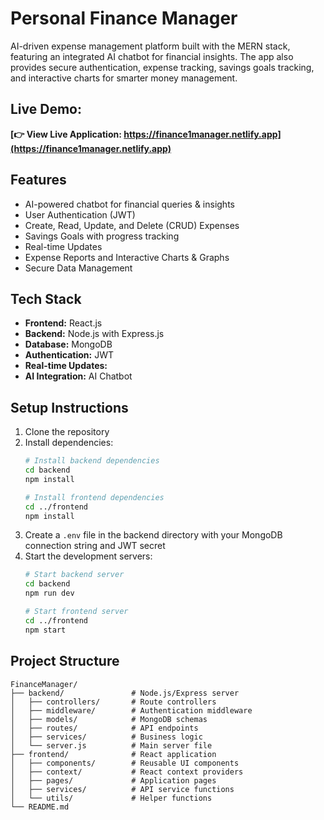 # Personal Finance Manager  

AI-driven expense management platform built with the MERN stack, featuring an integrated AI chatbot for financial insights. The app also provides secure authentication, expense tracking, savings goals tracking, and interactive charts for smarter money management. 

## Live Demo:

**[👉 View Live Application: https://finance1manager.netlify.app](https://finance1manager.netlify.app)**

## Features

- AI-powered chatbot for financial queries & insights  
- User Authentication (JWT)  
- Create, Read, Update, and Delete (CRUD) Expenses  
- Savings Goals with progress tracking  
- Real-time Updates
- Expense Reports and Interactive Charts & Graphs  
- Secure Data Management  

## Tech Stack  

- **Frontend:** React.js  
- **Backend:** Node.js with Express.js  
- **Database:** MongoDB  
- **Authentication:** JWT  
- **Real-time Updates:** 
- **AI Integration:** AI Chatbot

## Setup Instructions

1. Clone the repository
2. Install dependencies:
   ```bash
   # Install backend dependencies
   cd backend
   npm install

   # Install frontend dependencies
   cd ../frontend
   npm install
   ```
3. Create a `.env` file in the backend directory with your MongoDB connection string and JWT secret
4. Start the development servers:
   ```bash
   # Start backend server
   cd backend
   npm run dev

   # Start frontend server
   cd ../frontend
   npm start
   ```

## Project Structure

```
FinanceManager/
├── backend/               # Node.js/Express server
│   ├── controllers/       # Route controllers
│   ├── middleware/        # Authentication middleware
│   ├── models/            # MongoDB schemas
│   ├── routes/            # API endpoints
│   ├── services/          # Business logic
│   └── server.js          # Main server file
├── frontend/              # React application
│   ├── components/        # Reusable UI components
│   ├── context/           # React context providers
│   ├── pages/             # Application pages
│   ├── services/          # API service functions
│   └── utils/             # Helper functions
└── README.md     
```

